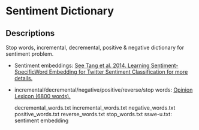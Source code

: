 # Sentiment Dictionary

## Descriptions
Stop words, incremental, decremental, positive & negative dictionary for sentiment problem.

- Sentiment embeddings: [See Tang et al. 2014. Learning Sentiment-SpecificWord Embedding for Twitter Sentiment Classification for more details.](http://aclweb.org/anthology/P14-1146)
- incremental/decremental/negative/positive/reverse/stop words: [Opinion Lexicon (6800 words).](https://www.cs.uic.edu/~liub/FBS/sentiment-analysis.html#lexicon)


	decremental_words.txt
	incremental_words.txt
	negative_words.txt
	positive_words.txt
	reverse_words.txt
	stop_words.txt
	sswe-u.txt: sentiment embedding
